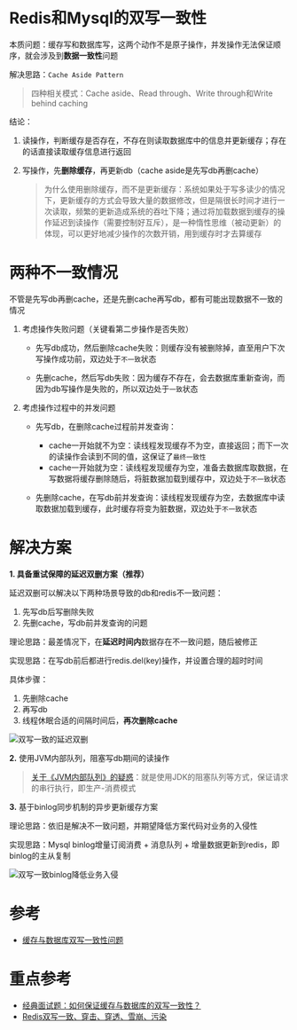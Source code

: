 # **Redis和Mysql的双写一致性**

本质问题：缓存写和数据库写，这两个动作不是原子操作，并发操作无法保证顺序，就会涉及到**数据一致性**问题

解决思路：`Cache Aside Pattern`

> 四种相关模式：Cache aside、Read through、Write through和Write behind caching

结论：

1. 读操作，判断缓存是否存在，不存在则读取数据库中的信息并更新缓存；存在的话直接读取缓存信息进行返回

2. 写操作，先**删除缓存**，再更新db（cache aside是先写db再删cache）

    > 为什么使用删除缓存，而不是更新缓存：系统如果处于写多读少的情况下，更新缓存的方式会导致大量的数据修改，但是隔很长时间才进行一次读取，频繁的更新造成系统的吞吐下降；通过将加载数据到缓存的操作延迟到读操作（需要控制好互斥），是一种惰性思维（被动更新）的体现，可以更好地减少操作的次数开销，用到缓存时才去算缓存

# **两种不一致情况**

不管是先写db再删cache，还是先删cache再写db，都有可能出现数据不一致的情况

1. 考虑操作失败问题（关键看第二步操作是否失败）

    - 先写db成功，然后删除cache失败：则缓存没有被删除掉，直至用户下次写操作成功前，双边处于`不一致`状态

    - 先删cache，然后写db失败：因为缓存不存在，会去数据库重新查询，而因为db写操作是失败的，所以双边处于`一致`状态

2. 考虑操作过程中的并发问题

    - 先写db，在删除cache过程前并发查询：
        - cache一开始就不为空：读线程发现缓存不为空，直接返回；而下一次的读操作会读到不同的值，这保证了`最终一致性`
        - cache一开始就为空：读线程发现缓存为空，准备去数据库取数据，在写数据将缓存删除随后，将脏数据加载到缓存中，双边处于`不一致`状态

    - 先删除cache，在写db前并发查询：读线程发现缓存为空，去数据库中读取数据加载到缓存，此时缓存将变为脏数据，双边处于`不一致`状态

# **解决方案**

**1. 具备重试保障的延迟双删方案（推荐）**

延迟双删可以解决以下两种场景导致的db和redis不一致问题：
1. 先写db后写删除失败
2. 先删cache，写db前并发查询的问题

理论思路：最差情况下，在**延迟时间内**数据存在不一致问题，随后被修正

实现思路：在写db前后都进行redis.del(key)操作，并设置合理的超时时间

具体步骤：
1. 先删除cache
2. 再写db
3. 线程休眠合适的间隔时间后，**再次删除cache**

![双写一致的延迟双删](https://asea-cch.life/upload/2021/08/%E5%8F%8C%E5%86%99%E4%B8%80%E8%87%B4%E7%9A%84%E5%BB%B6%E8%BF%9F%E5%8F%8C%E5%88%A0-49352ef9b61449caad2dd91f6335803e.jpeg)

**2.** 使用JVM内部队列，阻塞写db期间的读操作

> [关于《JVM内部队列》的疑惑](https://github.com/doocs/advanced-java/issues/107)：就是使用JDK的阻塞队列等方式，保证请求的串行执行，即生产-消费模式

**3.** 基于binlog同步机制的异步更新缓存方案

理论思路：依旧是解决不一致问题，并期望降低方案代码对业务的入侵性

实现思路：Mysql binlog增量订阅消费 + 消息队列 + 增量数据更新到redis，即binlog的主从复制

![双写一致binlog降低业务入侵](https://asea-cch.life/upload/2021/08/%E5%8F%8C%E5%86%99%E4%B8%80%E8%87%B4binlog%E9%99%8D%E4%BD%8E%E4%B8%9A%E5%8A%A1%E5%85%A5%E4%BE%B5-49866a924ede482bab29616ddf088f63.jpeg)

# 参考
- [缓存与数据库双写一致性问题](https://blog.csdn.net/qq_33135813/article/details/91352093)

# 重点参考
- [经典面试题：如何保证缓存与数据库的双写一致性？](https://zhuanlan.zhihu.com/p/66462064)
- [Redis双写一致、穿击、穿透、雪崩、污染](https://zhuanlan.zhihu.com/p/384826352)